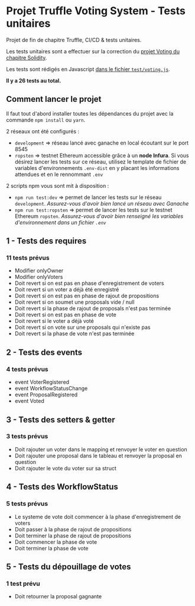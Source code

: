 # Projet Truffle Voting System - Tests unitaires

Projet de fin de chapitre Truffle, CI/CD & tests unitaires.

Les tests unitaires sont a effectuer sur la correction du [projet Voting du chapitre Solidity](./contracts/Voting.sol).

Les tests sont rédigés en Javascript [dans le fichier `test/voting.js`](./test/voting.js).

**Il y a 26 tests au total.**

## Comment lancer le projet

Il faut tout d'abord installer toutes les dépendances du projet avec la commande `npm install` ou `yarn`.

2 réseaux ont été configurés :

- `development` => réseau lancé avec ganache en local écoutant sur le port 8545
- `ropsten` => testnet Ethereum accessible grâce à un **node Infura**. Si vous désirez lancer les tests sur ce réseau, utilisez le template de fichier de variables d'environnements `.env-dist` en y placant les informations attendues et en le rennommant `.env`

2 scripts npm vous sont mit à disposition :

- `npm run test:dev` => permet de lancer les tests sur le réseau `development`. *Assurez-vous d'avoir bien lancé un réseau avec Ganache*
- `npm run test:ropsten` => permet de lancer les tests sur le testnet Ethereum `ropsten`. *Assurez-vous d'avoir bien renseigné les variables d'environnement dans un fichier `.env`*

## 1 - Tests des requires

### 11 tests prévus

- Modifier onlyOwner
- Modifier onlyVoters
- Doit revert si on est pas en phase d'enregistrement de voters
- Doit revert si un voter a déjà été enregistré
- Doit revert si on est pas en phase de rajout de propositions
- Doit revert si on soumet une proposals vide / null
- Doit revert si la phase de rajout de proposals n'est pas terminée
- Doit revert si on est pas en phase de vote
- Doit revert si le voter a déjà voté
- Doit revert si on vote sur une proposals qui n'existe pas
- Doit revert si la phase de vote n'est pas terminée

## 2 - Tests des events

### 4 tests prévus

- event VoterRegistered
- event WorkflowStatusChange
- event ProposalRegistered
- event Voted

## 3 - Tests des setters & getter

### 3 tests prévus

- Doit rajouter un voter dans le mapping et renvoyer le voter en question
- Doit rajouter une proposal dans le tableau et renvoyer la proposal en question
- Doit rajouter le vote du voter sur sa struct

## 4 - Tests des WorkflowStatus

### 5 tests prévus

- Le systeme de vote doit commencer à la phase d'enregistrement de voters
- Doit passer à la phase de rajout de propositions
- Doit terminer la phase de rajout de propositions
- Doit commencer la phase de vote
- Doit terminer la phase de vote

## 5 - Tests du dépouillage de votes

### 1 test prévu

- Doit retourner la proposal gagnante
